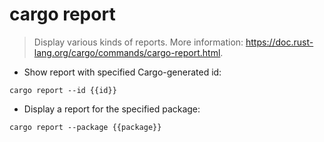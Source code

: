 # cargo report

> Display various kinds of reports.
> More information: <https://doc.rust-lang.org/cargo/commands/cargo-report.html>.

- Show report with specified Cargo-generated id:

`cargo report --id {{id}}`

- Display a report for the specified package:

`cargo report --package {{package}}`
